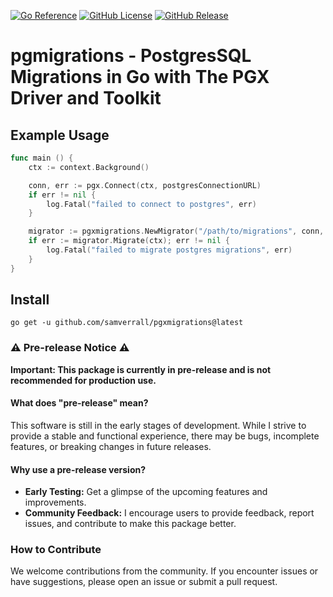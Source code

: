 [![Go Reference](https://pkg.go.dev/badge/github.com/samverrall/pgxmigrations.svg)](https://pkg.go.dev/github.com/samverrall/pgxmigrations)
[![GitHub License](https://img.shields.io/badge/license-MIT-blue.svg)](https://github.com/samverrall/pgxmigrations/blob/main/LICENSE)
[![GitHub Release](https://img.shields.io/github/release/samverrall/pgxmigrations.svg)](https://github.com/samverrall/pgxmigrations/releases)

# pgmigrations - PostgresSQL Migrations in Go with The PGX Driver and Toolkit

## Example Usage 

```go 
func main () {
	ctx := context.Background()

	conn, err := pgx.Connect(ctx, postgresConnectionURL)
	if err != nil {
		log.Fatal("failed to connect to postgres", err)
	}

	migrator := pgxmigrations.NewMigrator("/path/to/migrations", conn, pgxmigrations.WithLogging(true))
	if err := migrator.Migrate(ctx); err != nil {
		log.Fatal("failed to migrate postgres migrations", err)
	}
}
```

## Install

```
go get -u github.com/samverrall/pgxmigrations@latest
```

### ⚠️ Pre-release Notice ⚠️

**Important: This package is currently in pre-release and is not recommended for production use.**

#### What does "pre-release" mean?

This software is still in the early stages of development. While I strive to provide a stable and functional experience, there may be bugs, incomplete features, or breaking changes in future releases.

#### Why use a pre-release version?

- **Early Testing:** Get a glimpse of the upcoming features and improvements.
- **Community Feedback:** I encourage users to provide feedback, report issues, and contribute to make this package better.

### How to Contribute

We welcome contributions from the community. If you encounter issues or have suggestions, please open an issue or submit a pull request.

